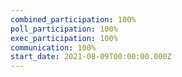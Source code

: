 ```yaml
---
combined_participation: 100%
poll_participation: 100%
exec_participation: 100%
communication: 100%
start_date: 2021-08-09T00:00:00.000Z
---
```

